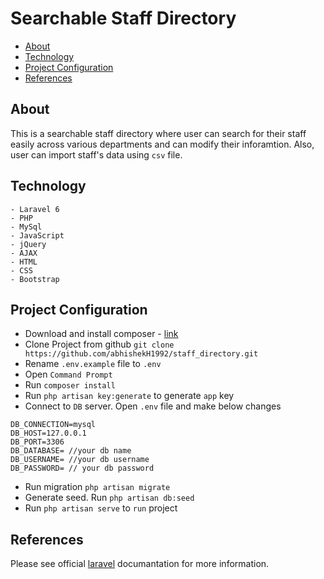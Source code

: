 # Searchable Staff Directory

- [About](#about)
- [Technology](#technology)
- [Project Configuration](#project-configuration)
- [References](#references)

## About
This is a searchable staff directory where user can search for their staff easily across various departments and can modify their inforamtion. Also, user can import staff's data using `csv` file. 

## Technology
```
- Laravel 6
- PHP
- MySql
- JavaScript
- jQuery
- AJAX
- HTML
- CSS
- Bootstrap
```

## Project Configuration
- Download and install composer - [link](https://getcomposer.org/)
- Clone Project from github `git clone https://github.com/abhishekH1992/staff_directory.git`
- Rename `.env.example` file to `.env`
- Open `Command Prompt`
- Run `composer install`
- Run `php artisan key:generate` to generate `app` key
- Connect to `DB` server. Open `.env` file and make below changes
```
DB_CONNECTION=mysql
DB_HOST=127.0.0.1
DB_PORT=3306
DB_DATABASE= //your db name
DB_USERNAME= //your db username
DB_PASSWORD= // your db password
```
- Run migration `php artisan migrate`
- Generate seed. Run `php artisan db:seed`
- Run `php artisan serve` to `run` project

## References
Please see official [laravel](https://laravel.com/docs/6.x) documantation for more information.
